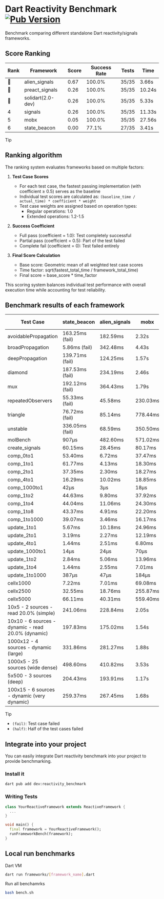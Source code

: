 # Dart Reactivity Benchmark [![Pub Version](https://img.shields.io/pub/v/reactivity_benchmark)](https://pub.dev/packages/reactivity_benchmark)

Benchmark comparing different standalone Dart reactivity/signals frameworks.

## Score Ranking

<!-- ranking start -->
| Rank | Framework | Score | Success Rate | Tests | Time |
|------|-----------|-------|--------------|-------|------|
| 🥇 | alien_signals | 0.67 | 100.0% | 35/35 | 3.66s |
| 🥈 | preact_signals | 0.26 | 100.0% | 35/35 | 10.24s |
| 🥉 | solidart(2.0-dev) | 0.26 | 100.0% | 35/35 | 5.33s |
| 4 | signals | 0.26 | 100.0% | 35/35 | 11.33s |
| 5 | mobx | 0.05 | 100.0% | 35/35 | 27.56s |
| 6 | state_beacon | 0.00 | 77.1% | 27/35 | 3.41s |

<!-- ranking end -->

> [!TIP]
> ## Ranking algorithm
>
> The ranking system evaluates frameworks based on multiple factors:
>
> 1. **Test Case Scores**
>    - For each test case, the fastest passing implementation (with coefficient ≥ 0.5) serves as the baseline
>    - Individual test scores are calculated as: `(baseline_time / actual_time) * coefficient * weight`
>    - Test case weights are assigned based on operation types:
>      - Regular operations: 1.0
>      - Extended operations: 1.2-1.5
>
> 2. **Success Coefficient**
>    - Full pass (coefficient = 1.0): Test completely successful
>    - Partial pass (coefficient = 0.5): Part of the test failed
>    - Complete fail (coefficient = 0): Test failed entirely
>
> 3. **Final Score Calculation**
>    - Base score: Geometric mean of all weighted test case scores
>    - Time factor: sqrt(fastest_total_time / framework_total_time)
>    - Final score = base_score * time_factor
>
> This scoring system balances individual test performance with overall execution time while accounting for test reliability.

## Benchmark results of each framework

<!-- test-case start -->
| Test Case | state_beacon | alien_signals | mobx | solidart(2.0-dev) | signals | preact_signals |
|---|---|---|---|---|---|---|
| avoidablePropagation | 163.25ms (fail) | 182.59ms | 2.32s | 279.93ms | 213.15ms | 202.21ms |
| broadPropagation | 5.86ms (fail) | 342.48ms | 4.43s | 514.83ms | 455.49ms | 495.60ms |
| deepPropagation | 139.71ms (fail) | 124.25ms | 1.57s | 176.38ms | 173.72ms | 175.59ms |
| diamond | 187.53ms (fail) | 234.19ms | 2.46s | 366.25ms | 283.74ms | 301.14ms |
| mux | 192.12ms (fail) | 364.43ms | 1.79s | 447.14ms | 460.44ms | 404.27ms |
| repeatedObservers | 55.33ms (fail) | 45.58ms | 230.03ms | 81.24ms | 45.44ms | 41.53ms |
| triangle | 76.72ms (fail) | 85.14ms | 778.44ms | 119.72ms | 100.76ms | 105.42ms |
| unstable | 336.05ms (fail) | 68.59ms | 350.50ms | 99.60ms | 79.10ms | 74.30ms |
| molBench | 907μs | 482.60ms | 571.02ms | 493.79ms | 487.15ms | 490.60ms |
| create_signals | 60.15ms | 28.45ms | 80.17ms | 95.68ms | 25.18ms | 4.64ms |
| comp_0to1 | 53.40ms | 6.72ms | 37.47ms | 35.74ms | 10.98ms | 17.19ms |
| comp_1to1 | 61.77ms | 4.13ms | 18.30ms | 47.37ms | 24.13ms | 12.47ms |
| comp_2to1 | 37.35ms | 2.30ms | 18.27ms | 37.48ms | 7.94ms | 11.46ms |
| comp_4to1 | 16.29ms | 10.02ms | 18.85ms | 5.12ms | 2.63ms | 9.40ms |
| comp_1000to1 | 42μs | 3μs | 18μs | 18μs | 5μs | 4μs |
| comp_1to2 | 44.63ms | 9.80ms | 37.92ms | 29.14ms | 13.65ms | 16.34ms |
| comp_1to4 | 44.04ms | 11.06ms | 24.30ms | 27.83ms | 9.51ms | 25.52ms |
| comp_1to8 | 43.37ms | 4.91ms | 22.20ms | 25.92ms | 9.02ms | 11.48ms |
| comp_1to1000 | 39.07ms | 3.46ms | 16.17ms | 17.05ms | 7.20ms | 6.54ms |
| update_1to1 | 5.67ms | 10.18ms | 24.96ms | 16.52ms | 9.25ms | 8.67ms |
| update_2to1 | 3.19ms | 2.27ms | 12.19ms | 7.90ms | 4.50ms | 4.34ms |
| update_4to1 | 1.44ms | 2.51ms | 6.80ms | 4.03ms | 2.22ms | 2.16ms |
| update_1000to1 | 14μs | 24μs | 70μs | 40μs | 22μs | 21μs |
| update_1to2 | 2.84ms | 5.06ms | 13.96ms | 8.05ms | 4.57ms | 4.66ms |
| update_1to4 | 1.44ms | 2.55ms | 7.01ms | 4.04ms | 2.60ms | 2.19ms |
| update_1to1000 | 387μs | 47μs | 184μs | 172μs | 43μs | 145μs |
| cellx1000 | 7.22ms | 7.01ms | 69.08ms | 11.85ms | 9.44ms | 10.02ms |
| cellx2500 | 32.55ms | 18.76ms | 255.87ms | 31.08ms | 30.40ms | 25.14ms |
| cellx5000 | 66.11ms | 40.31ms | 559.40ms | 65.47ms | 58.40ms | 62.09ms |
| 10x5 - 2 sources - read 20.0% (simple) | 241.06ms | 228.84ms | 2.05s | 364.72ms | 509.61ms | 436.65ms |
| 10x10 - 6 sources - dynamic - read 20.0% (dynamic) | 197.83ms | 175.02ms | 1.54s | 248.07ms | 279.75ms | 268.54ms |
| 1000x12 - 4 sources - dynamic (large) | 331.86ms | 281.27ms | 1.88s | 460.04ms | 3.73s | 3.64s |
| 1000x5 - 25 sources (wide dense) | 498.60ms | 410.82ms | 3.53s | 578.21ms | 3.56s | 2.70s |
| 5x500 - 3 sources (deep) | 204.43ms | 193.91ms | 1.17s | 251.57ms | 225.42ms | 228.91ms |
| 100x15 - 6 sources - dynamic (very dynamic) | 259.37ms | 267.45ms | 1.68s | 378.44ms | 484.57ms | 445.80ms |

<!-- test-case end -->

> [!TIP]
> - `(fail)`: Test case failed
> - `(half)`: Half of the test cases failed

## Integrate into your project

You can easily integrate Dart reactivity benchmark into your project to provide benchmarking.

### Install it

```bash
dart pub add dev:reactivity_benchmark
```

### Writing Tests

```dart
class YourReactiveFramework extends ReactiveFramework {
  ...
}

void main() {
  final framework = YourReactiveFramework();
  runFrameworkBench(framework);
}
```

## Local run benchmarks

Dart VM
```bash
dart run frameworks/[framework_name].dart
```

Run all benchamrks
```bash
bash bench.sh
```
